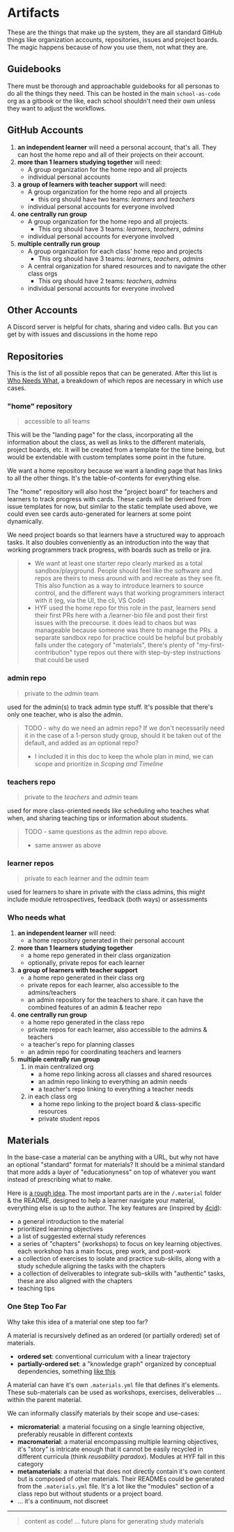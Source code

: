 # Artifacts

These are the things that make up the system, they are all standard GitHub things like organization accounts, repositories, issues and project boards. The magic happens because of _how_ you use them, not what they are.

## Guidebooks

There must be thorough and approachable guidebooks for all personas to do all the things they need. This can be hosted in the main `school-as-code` org as a gitbook or the like, each school shouldn't need their own unless they want to adjust the workflows.

## GitHub Accounts

1. **an independent learner** will need a personal account, that's all. They can host the home repo and all of their projects on their account.
2. **more than 1 learners studying together** will need:
   - A group organization for the home repo and all projects
   - individual personal accounts
3. **a group of learners with teacher support** will need:
   - A group organization for the home repo and all projects
     - this org should have two teams: _learners_ and _teachers_
   - individual personal accounts for everyone involved
4. **one centrally run group**
   - A group organization for the home repo and all projects.
     - This org should have 3 teams: _learners_, _teachers_, _admins_
   - individual personal accounts for everyone involved
5. **multiple centrally run group**
   - A group organization for each class' home repo and projects
     - This org should have 3 teams: _learners_, _teachers_, _admins_
   - A central organization for shared resources and to navigate the other class orgs
     - This org should have 2 teams: _teachers_, _admins_
   - individual personal accounts for everyone involved

## Other Accounts

A Discord server is helpful for chats, sharing and video calls. But you can get by with issues and discussions in the home repo

## Repositories

This is the list of all possible repos that can be generated. After this list is [Who Needs What](#who-needs-what), a breakdown of which repos are necessary in which use cases.

### "home" repository

> accessible to all teams

This will be the "landing page" for the class, incorporating all the information about the class, as well as links to the different materials, project boards, etc. It will be created from a template for the time being, but would be extendable with custom templates some point in the future.

We want a home repository because we want a landing page that has links to all the other things. It's the table-of-contents for everything else.

The "home" repository will also host the "project board" for teachers and learners to track progress with cards. These cards will be derived from issue templates for now, but similar to the static template used above, we could even see cards auto-generated for learners at some point dynamically.

We need project boards so that learners have a structured way to approach tasks. It also doubles conveniently as an introduction into the way that working programmers track progress, with boards such as trello or jira.

> - We want at least one starter repo clearly marked as a total sandbox/playground. People should feel like the software and repos are theirs to mess around with and recreate as they see fit. This also function as a way to introduce learners to source control, and the different ways that working programmers interact with it (eg, via the UI, the cli, VS Code)
> - HYF used the home repo for this role in the past, learners send their first PRs here with a /learner-bio file and post their first issues with the precourse. it does lead to chaos but was manageable because someone was there to manage the PRs. a separate sandbox repo for practice could be helpful but probably falls under the category of "materials", there's plenty of "my-first-contribution" type repos out there with step-by-step instructions that could be used

### admin repo

> private to the _admin_ team

used for the admin(s) to track admin type stuff. It's possible that there's only one teacher, who is also the admin.

> TODO - why do we need an admin repo? If we don't necessarily need it in the case of a 1-person study group, should it be taken out of the default, and added as an optional repo?
>
> - I included it in this doc to keep the whole plan in mind, we can scope and prioritize in _Scoping and Timeline_

### teachers repo

> private to the _teachers_ and _admin_ team

used for more class-oriented needs like scheduling who teaches what when, and sharing teaching tips or information about students.

> TODO - same questions as the admin repo above.
>
> - same answer as above

### learner repos

> private to each learner and the _admin_ team

used for learners to share in private with the class admins, this might include module retrospectives, feedback (both ways) or assessments

### Who needs what

1. **an independent learner** will need:
   - a home repository generated in their personal account
2. **more than 1 learners studying together**
   - a home repo generated in their class organization
   - optionally, private repos for each learner
3. **a group of learners with teacher support**
   - a home repo generated in their class org
   - private repos for each learner, also accessible to the admins/teachers
   - an admin repository for the teachers to share. it can have the combined features of an admin & teacher repo
4. **one centrally run group**
   - a home repo generated in the class repo
   - private repos for each learner, also accessible to the admins & teachers
   - a teacher's repo for planning classes
   - an admin repo for coordinating teachers and learners
5. **multiple centrally run group**
   1. in main centralized org
      - a home repo linking across all classes and shared resources
      - an admin repo linking to everything an admin needs
      - a teacher's repo linking to everything a teacher needs
   2. in each class org
      - a home repo linking to the project board & class-specific resources
      - private student repos

## Materials

In the base-case a material can be anything with a URL, but why not have an optional "standard" format for materials? It should be a minimal standard that more adds a layer of "educationyness" on top of whatever you want instead of prescribing what to make.

Here is [a rough idea](https://github.com/school-as-code-testing/a-material). The most important parts are in the `/.material` folder & the README, designed to help a learner navigate your material, everything else is up to the author. The key features are (inspired by [4cid](https://www.4cid.org/)):

- a general introduction to the material
- prioritized learning objectives
- a list of suggested external study references
- a series of "chapters" (workshops) to focus on key learning objectives. each workshop has a main focus, prep work, and post-work
- a collection of exercises to isolate and practice sub-skills, along with a study schedule aligning the tasks with the chapters
- a collection of deliverables to integrate sub-skills with "authentic" tasks, these are also aligned with the chapters
- teaching tips

### One Step Too Far

Why take this idea of a material one step too far?

A material is recursively defined as an ordered (or partially ordered) set of materials.

- **ordered set**: conventional curriculum with a linear trajectory
- **partially-ordered set**: a "knowledge graph" organized by conceptual dependencies, something [like this](https://exercism.org/tracks/javascript/concepts)

A material can have it's own `.materials.yml` file that defines it's elements. These sub-materials can be used as workshops, exercises, deliverables ... within the parent material.

We can informally classify materials by their scope and use-cases:

- **micromaterial**: a material focusing on a single learning objective, preferably reusable in different contexts
- **macromaterial**: a material encompassing multiple learning objectives, it's "story" is intricate enough that it cannot be easily recycled in different curricula (think _reusability paradox_). Modules at HYF fall in this category
- **metamaterials**: a material that does not directly contain it's own content but is composed of other materials. Their READMEs could be generated from the `.materials.yml` file. It's a lot like the "modules" section of a class repo but without students or a project board.
- ... it's a continuum, not discreet

---

> content as code! ... future plans for generating study materials
